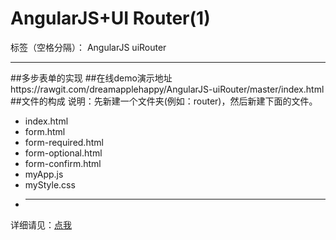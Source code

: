 # AngularJS+UI Router(1)

标签（空格分隔）： AngularJS uiRouter

---
##多步表单的实现
##在线demo演示地址https://rawgit.com/dreamapplehappy/AngularJS-uiRouter/master/index.html
##文件的构成
说明：先新建一个文件夹(例如：router)，然后新建下面的文件。

+ index.html
+ form.html
+ form-required.html
+ form-optional.html
+ form-confirm.html
+ myApp.js
+ myStyle.css
+ <hr />
详细请见：[点我](https://www.zybuluo.com/dreamapplehappy/note/54448)
